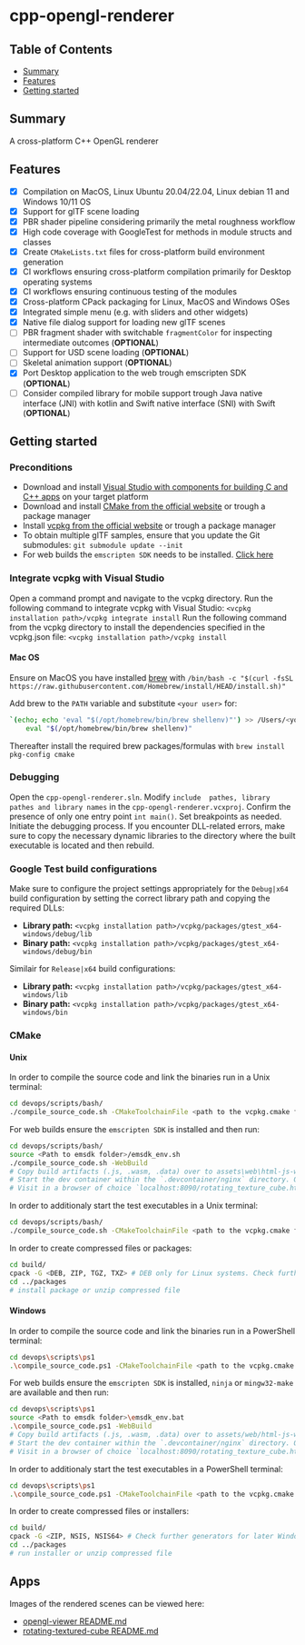 # cpp-opengl-renderer

## Table of Contents

+ [Summary](#summary)
+ [Features](#features)
+ [Getting started](#getting-started)

## Summary

A cross-platform C++ OpenGL renderer

## Features

- [x] Compilation on MacOS, Linux Ubuntu 20.04/22.04, Linux debian 11 and Windows 10/11 OS
- [x] Support for glTF scene loading
- [x] PBR shader pipeline considering primarily the metal roughness workflow
- [x] High code coverage with GoogleTest for methods in module structs and classes 
- [x] Create `CMakeLists.txt` files for cross-platform build environment generation
- [x] CI workflows ensuring cross-platform compilation primarily for Desktop operating systems 
- [x] CI workflows ensuring continuous testing of the modules 
- [x] Cross-platform CPack packaging for Linux, MacOS and Windows OSes
- [x] Integrated simple menu (e.g. with sliders and other widgets)
- [x] Native file dialog support for loading new glTF scenes
- [ ] PBR fragment shader with switchable `fragmentColor` for inspecting intermediate outcomes (**OPTIONAL**)
- [ ] Support for USD scene loading (**OPTIONAL**)
- [ ] Skeletal animation support (**OPTIONAL**)
- [x] Port Desktop application to the web trough emscripten SDK (**OPTIONAL**)
- [ ] Consider compiled library for mobile support trough Java native interface (JNI) with kotlin and Swift native interface (SNI) with Swift (**OPTIONAL**)

## Getting started

### Preconditions

- Download and install [Visual Studio with components for building C and C++ apps](https://visualstudio.microsoft.com/vs/features/cplusplus/) on your target platform 
- Download and install [CMake from the official website](https://cmake.org/download/)  or trough a package manager
- Install [vcpkg from the official website](https://vcpkg.io/en/getting-started.html) or trough a package manager
- To obtain multiple glTF samples, ensure that you update the Git submodules: `git submodule update --init` 
- For web builds the `emscripten SDK` needs to be installed. [Click here](https://github.com/emscripten-core/emsdk)

### Integrate vcpkg with Visual Studio

Open a command prompt and navigate to the vcpkg directory. Run the following command to integrate vcpkg with Visual Studio: `<vcpkg installation path>/vcpkg integrate install`
Run the following command from the vcpkg directory to install the dependencies specified in the vcpkg.json file: `<vcpkg installation path>/vcpkg install`


#### Mac OS

Ensure on MacOS you have installed [brew](https://brew.sh) with `/bin/bash -c "$(curl -fsSL https://raw.githubusercontent.com/Homebrew/install/HEAD/install.sh)"`

Add brew to the `PATH` variable and substitute `<your user>` for:
```sh
`(echo; echo 'eval "$(/opt/homebrew/bin/brew shellenv)"') >> /Users/<your user>/.zprofile
    eval "$(/opt/homebrew/bin/brew shellenv)"
```

Thereafter install the required brew packages/formulas with `brew install pkg-config cmake` 

### Debugging

Open the `cpp-opengl-renderer.sln`. Modify `include  pathes, library pathes and library names` in the `cpp-opengl-renderer.vcxproj`. Confirm the presence of only one entry point `int main()`. Set breakpoints as needed. Initiate the debugging process. 
If you encounter DLL-related errors, make sure to copy the necessary dynamic libraries to the directory where the built executable is located and then rebuild.

### Google Test build configurations

Make sure to configure the project settings appropriately for the `Debug|x64` build configuration by setting the correct library path and copying the required DLLs:

- **Library path:** `<vcpkg installation path>/vcpkg/packages/gtest_x64-windows/debug/lib`
- **Binary path:** `<vcpkg installation path>/vcpkg/packages/gtest_x64-windows/debug/bin`

Similair for `Release|x64` build configurations:

- **Library path:** `<vcpkg installation path>/vcpkg/packages/gtest_x64-windows/lib`
- **Binary path:** `<vcpkg installation path>/vcpkg/packages/gtest_x64-windows/bin`

### CMake

#### Unix

In order to compile the source code and link the binaries run in a Unix terminal:

```sh
cd devops/scripts/bash/
./compile_source_code.sh -CMakeToolchainFile <path to the vcpkg.cmake file>
```

For web builds ensure the `emscripten SDK` is installed and then run:

```sh
cd devops/scripts/bash/
source <Path to emsdk folder>/emsdk_env.sh
./compile_source_code.sh -WebBuild 
# Copy build artifacts (.js, .wasm, .data) over to assets\web\html-js-wasm
# Start the dev container within the `.devcontainer/nginx` directory. Once inside the container, copy the contents of the assets/web/html-js-wasm directory to /usr/share/nginx/html
# Visit in a browser of choice `localhost:8090/rotating_texture_cube.html` or `localhost:8090/opengl_viewer.html`
```

In order to additionaly start the test executables in a Unix terminal: 

```sh
cd devops/scripts/bash/
./compile_source_code.sh -CMakeToolchainFile <path to the vcpkg.cmake file> -RunTests
```

In order to create compressed files or packages:

```sh
cd build/
cpack -G <DEB, ZIP, TGZ, TXZ> # DEB only for Linux systems. Check further generators for the specific Unix OS and CPU arch via `cpack -G --help` 
cd ../packages
# install package or unzip compressed file
```

#### Windows

In order to compile the source code and link the binaries run in a PowerShell terminal:

```sh
cd devops\scripts\ps1
.\compile_source_code.ps1 -CMakeToolchainFile <path to the vcpkg.cmake file>
```

For web builds ensure the `emscripten SDK` is installed, `ninja` or `mingw32-make` are available and then run:

```sh
cd devops\scripts\ps1
source <Path to emsdk folder>\emsdk_env.bat
.\compile_source_code.ps1 -WebBuild
# Copy build artifacts (.js, .wasm, .data) over to assets/web/html-js-wasm
# Start the dev container within the `.devcontainer/nginx` directory. Once inside the container, copy the contents of the assets/web/html-js-wasm directory to /usr/share/nginx/html
# Visit in a browser of choice `localhost:8090/rotating_texture_cube.html` or `localhost:8090/opengl_viewer.html`
```

In order to additionaly start the test executables in a PowerShell terminal: 

```sh
cd devops\scripts\ps1
.\compile_source_code.ps1 -CMakeToolchainFile <path to the vcpkg.cmake file> -RunTests
```

In order to create compressed files or installers:

```sh
cd build/
cpack -G <ZIP, NSIS, NSIS64> # Check further generators for later Windows OSes and CPU arch via `cpack -G --help` 
cd ../packages
# run installer or unzip compressed file
```

## Apps

Images of the rendered scenes can be viewed here:

- [opengl-viewer README.md](./apps/opengl-viewer/README.md)
- [rotating-textured-cube README.md](./apps/rotating-textured-cube/README.md)
